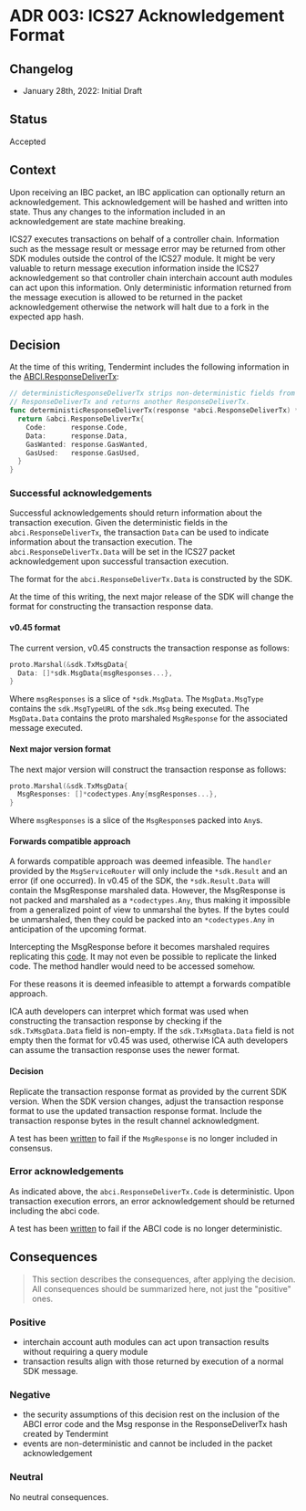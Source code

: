# ADR 003: ICS27 Acknowledgement Format

## Changelog

- January 28th, 2022: Initial Draft

## Status

Accepted

## Context

Upon receiving an IBC packet, an IBC application can optionally return an acknowledgement.
This acknowledgement will be hashed and written into state. Thus any changes to the information included in an acknowledgement are state machine breaking.

ICS27 executes transactions on behalf of a controller chain. Information such as the message result or message error may be returned from other SDK modules outside the control of the ICS27 module.
It might be very valuable to return message execution information inside the ICS27 acknowledgement so that controller chain interchain account auth modules can act upon this information.
Only deterministic information returned from the message execution is allowed to be returned in the packet acknowledgement otherwise the network will halt due to a fork in the expected app hash.

## Decision

At the time of this writing, Tendermint includes the following information in the [ABCI.ResponseDeliverTx](https://github.com/tendermint/tendermint/blob/release/v0.34.13/types/results.go#L47-#L53):

```go
// deterministicResponseDeliverTx strips non-deterministic fields from
// ResponseDeliverTx and returns another ResponseDeliverTx.
func deterministicResponseDeliverTx(response *abci.ResponseDeliverTx) *abci.ResponseDeliverTx {
  return &abci.ResponseDeliverTx{
    Code:      response.Code,
    Data:      response.Data,
    GasWanted: response.GasWanted,
    GasUsed:   response.GasUsed,
  }
}
```

### Successful acknowledgements

Successful acknowledgements should return information about the transaction execution.
Given the deterministic fields in the `abci.ResponseDeliverTx`, the transaction `Data` can be used to indicate information about the transaction execution.
The `abci.ResponseDeliverTx.Data` will be set in the ICS27 packet acknowledgement upon successful transaction execution.

The format for the `abci.ResponseDeliverTx.Data` is constructed by the SDK.

At the time of this writing, the next major release of the SDK will change the format for constructing the transaction response data.

#### v0.45 format

The current version, v0.45 constructs the transaction response as follows:

```go
proto.Marshal(&sdk.TxMsgData{
  Data: []*sdk.MsgData{msgResponses...}, 
}
```

Where `msgResponses` is a slice of `*sdk.MsgData`.
The `MsgData.MsgType` contains the `sdk.MsgTypeURL` of the `sdk.Msg` being executed.
The `MsgData.Data` contains the proto marshaled `MsgResponse` for the associated message executed.

#### Next major version format

The next major version will construct the transaction response as follows:

```go
proto.Marshal(&sdk.TxMsgData{
  MsgResponses: []*codectypes.Any{msgResponses...}, 
}
```

Where `msgResponses` is a slice of the `MsgResponse`s packed into `Any`s.

#### Forwards compatible approach

A forwards compatible approach was deemed infeasible.
The `handler` provided by the `MsgServiceRouter` will only include the `*sdk.Result` and an error (if one occurred).
In v0.45 of the SDK, the `*sdk.Result.Data` will contain the MsgResponse marshaled data.
However, the MsgResponse is not packed and marshaled as a `*codectypes.Any`, thus making it impossible from a generalized point of view to unmarshal the bytes.
If the bytes could be unmarshaled, then they could be packed into an `*codectypes.Any` in anticipation of the upcoming format.  

Intercepting the MsgResponse before it becomes marshaled requires replicating this [code](https://github.com/cosmos/cosmos-sdk/blob/dfd47f5b449f558a855da284a9a7eabbfbad435d/baseapp/msg_service_router.go#L109-#L128).
It may not even be possible to replicate the linked code. The method handler would need to be accessed somehow.

For these reasons it is deemed infeasible to attempt a forwards compatible approach.

ICA auth developers can interpret which format was used when constructing the transaction response by checking if the `sdk.TxMsgData.Data` field is non-empty.
If the `sdk.TxMsgData.Data` field is not empty then the format for v0.45 was used, otherwise ICA auth developers can assume the transaction response uses the newer format.

#### Decision

Replicate the transaction response format as provided by the current SDK version.
When the SDK version changes, adjust the transaction response format to use the updated transaction response format.
Include the transaction response bytes in the result channel acknowledgment.

A test has been [written](https://github.com/cosmos/ibc-go/blob/v3.0.0/modules/apps/27-interchain-accounts/host/ibc_module_test.go#L716-#L774) to fail if the `MsgResponse` is no longer included in consensus.

### Error acknowledgements

As indicated above, the `abci.ResponseDeliverTx.Code` is deterministic.
Upon transaction execution errors, an error acknowledgement should be returned including the abci code.

A test has been [written](https://github.com/cosmos/ibc-go/blob/v3.0.0/modules/apps/27-interchain-accounts/host/types/ack_test.go#L41-#L82) to fail if the ABCI code is no longer deterministic.

## Consequences

> This section describes the consequences, after applying the decision. All consequences should be summarized here, not just the "positive" ones.

### Positive

- interchain account auth modules can act upon transaction results without requiring a query module
- transaction results align with those returned by execution of a normal SDK message.

### Negative

- the security assumptions of this decision rest on the inclusion of the ABCI error code and the Msg response in the ResponseDeliverTx hash created by Tendermint
- events are non-deterministic and cannot be included in the packet acknowledgement

### Neutral

No neutral consequences.

